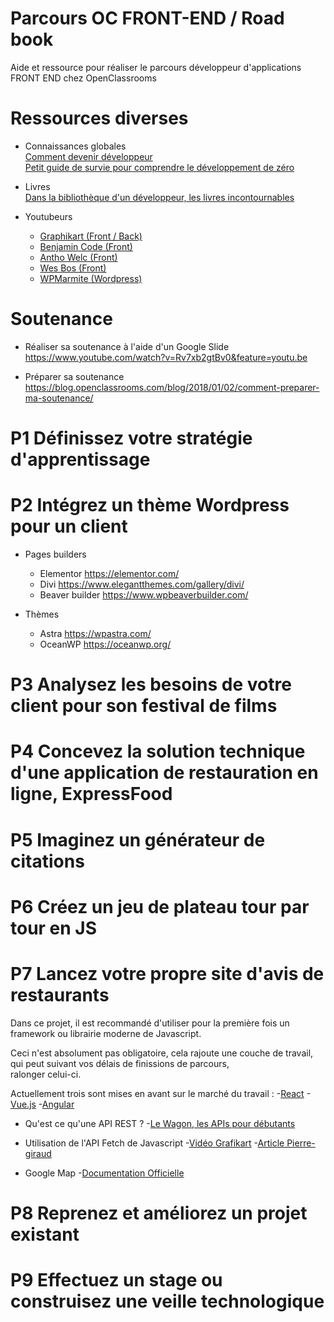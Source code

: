 # Parcours OC FRONT-END / Road book
Aide et ressource pour réaliser le parcours développeur d'applications FRONT END chez OpenClassrooms

# Ressources diverses
- Connaissances globales  
  [Comment devenir développeur](https://blog.openclassrooms.com/blog/2019/04/01/comment-devenir-developpeur/)  
  [Petit guide de survie pour comprendre le développement de zéro](https://blog.openclassrooms.com/blog/2019/03/14/petit-guide-de-survie-pour-comprendre-le-developpement-en-partant-de-zero/)
  
- Livres  
  [Dans la bibliothèque d'un développeur, les livres incontournables](https://blog.openclassrooms.com/blog/2019/06/22/dans-la-bibliotheque-dun-developpeur-les-livres-incontournables/)
  
- Youtubeurs
    - [Graphikart (Front / Back)](https://www.youtube.com/channel/UCj_iGliGCkLcHSZ8eqVNPDQ) 
    - [Benjamin Code (Front)](https://www.youtube.com/channel/UCLOAPb7ATQUs_nDs9ViLcMw) 
    - [Antho Welc (Front)](https://www.youtube.com/channel/UChhPkjgG1-iLUOmURGdgQrw)
    - [Wes Bos (Front)](https://www.youtube.com/channel/UCoebwHSTvwalADTJhps0emA) 
    - [WPMarmite (Wordpress)](https://www.youtube.com/channel/UCU_gPhU-eAI56oUeFzVyUUQ)

# Soutenance

- Réaliser sa soutenance à l'aide d'un Google Slide  
  https://www.youtube.com/watch?v=Rv7xb2gtBv0&feature=youtu.be
  
- Préparer sa soutenance  
  https://blog.openclassrooms.com/blog/2018/01/02/comment-preparer-ma-soutenance/

# P1 Définissez votre stratégie d'apprentissage

# P2 Intégrez un thème Wordpress pour un client
  - Pages builders
    - Elementor
      https://elementor.com/
    - Divi
      https://www.elegantthemes.com/gallery/divi/
    - Beaver builder
      https://www.wpbeaverbuilder.com/
      
  - Thèmes
    - Astra
      https://wpastra.com/
    - OceanWP
      https://oceanwp.org/
      

# P3 Analysez les besoins de votre client pour son festival de films

# P4 Concevez la solution technique d'une application de restauration en ligne, ExpressFood

# P5 Imaginez un générateur de citations

# P6 Créez un jeu de plateau tour par tour en JS

# P7 Lancez votre propre site d'avis de restaurants
Dans ce projet, il est recommandé d'utiliser pour la première fois un framework ou librairie moderne de Javascript.  

Ceci n'est absolument pas obligatoire, cela rajoute une couche de travail, qui peut suivant vos délais de finissions de parcours,  
ralonger celui-ci.  

Actuellement trois sont mises en avant sur le marché du travail : 
  -[React](https://fr.reactjs.org/) 
  -[Vue.js](https://vuejs.org/) 
  -[Angular](https://angular.io/) 

- Qu'est ce qu'une API REST ? 
-[Le Wagon, les APIs pour débutants](https://www.youtube.com/watch?v=0FQ6w4CO5Nw) 

- Utilisation de l'API Fetch de Javascript 
  -[Vidéo Grafikart](https://www.youtube.com/watch?v=B2Jt9bNMxyw) 
  -[Article Pierre-giraud](https://www.pierre-giraud.com/javascript-apprendre-coder-cours/api-fetch/) 
  
- Google Map 
  -[Documentation Officielle](https://developers.google.com/maps/documentation/javascript/overview?hl=fr) 

# P8 Reprenez et améliorez un projet existant

# P9 Effectuez un stage ou construisez une veille technologique
